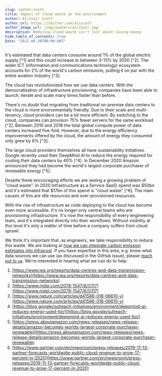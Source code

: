 ```yaml
---
slug: carbon-costs
title: Impact of cloud waste on the environment
author: Alistair Scott
author_url: https://twitter.com/aliscott
author_image_url: /img/avatars/alistair.jpg
description: Reducing cloud waste isn't just about saving money
hide_table_of_contents: true
Date: "2021-04-20T00:00:00Z"
---
```


It's estimated that data centers consume around 1% of the global electric supply [^1] and this could increase to between 3-13% by 2030 [^2]. The wider ICT (information and communications technology) ecosystem accounts for 2% of the world's carbon emissions, putting it on par with the entire aviation industry [^3].

The cloud has revolutionized how we use data centers. With the democratisation of infrastructure provisioning, companies have been able to launch, iterate and scale many times faster than before.

There's no doubt that migrating from traditional on-premise data centers to the cloud is more environmentally friendly. Due to their scale and multi-tenancy, cloud providers can be a lot more efficient. By switching to the cloud, companies can provision 75% fewer servers for the same workload [^2]. Between 2010 and 2018 the total global compute power of data centers increased five-fold. However, due to the energy efficiency improvements offered by the cloud, the amount of energy they consumed only grew by 6% [^3].

The large cloud providers themselves all have sustainability initiatives. Google recently used their DeepMind AI to reduce the energy required for cooling their data centers by 40% [^4]. In December 2020 Amazon announced they had become the world's largest corporate purchaser of renewable energy [^5].

Despite these encouraging efforts we are seeing a growing problem of "cloud waste". In 2020 Infrastructure as a Service (IaaS) spend was $50bn and it's estimated that $17bn of this spend is "cloud waste" [^6]. The main causes of this are idle resources and over-provisioned resources.

With the rise of infrastructure as code deploying to the cloud has become even more accessible. It's no longer only central teams who are provisioning infrastructure. It's now the responsibility of every engineering team, and it's integrated directly into their workflows. Without visibility at this level it's only a matter of time before a company suffers from cloud sprawl.

We think it's important that, as engineers, we take responsibility to reduce this waste. We are looking at [how we can integrate carbon emission estimates into Infracost](https://github.com/infracost/infracost/issues/86). If you have expertise in this area, e.g. know what data sources we can use (as discussed in the GitHub issue), please [reach out to us](https://www.infracost.io/community-chat). We're interested in hearing what we can do to help.

1. [https://www.iea.org/reports/data-centres-and-data-transmission-networks](https://www.iea.org/reports/data-centres-and-data-transmission-networks)
2. [https://www.mdpi.com/2078-1547/6/1/117](https://www.mdpi.com/2078-1547/6/1/117)
3. [https://www.nature.com/articles/d41586-018-06610-y](https://www.nature.com/articles/d41586-018-06610-y)
4. [https://blog.google/outreach-initiatives/environment/deepmind-ai-reduces-energy-used-for/](https://blog.google/outreach-initiatives/environment/deepmind-ai-reduces-energy-used-for/)
5. [https://press.aboutamazon.com/news-releases/news-release-details/amazon-becomes-worlds-largest-corporate-purchaser-renewable](https://press.aboutamazon.com/news-releases/news-release-details/amazon-becomes-worlds-largest-corporate-purchaser-renewable)
6. [https://www.gartner.com/en/newsroom/press-releases/2019-11-13-gartner-forecasts-worldwide-public-cloud-revenue-to-grow-17-percent-in-2020](https://www.gartner.com/en/newsroom/press-releases/2019-11-13-gartner-forecasts-worldwide-public-cloud-revenue-to-grow-17-percent-in-2020)
